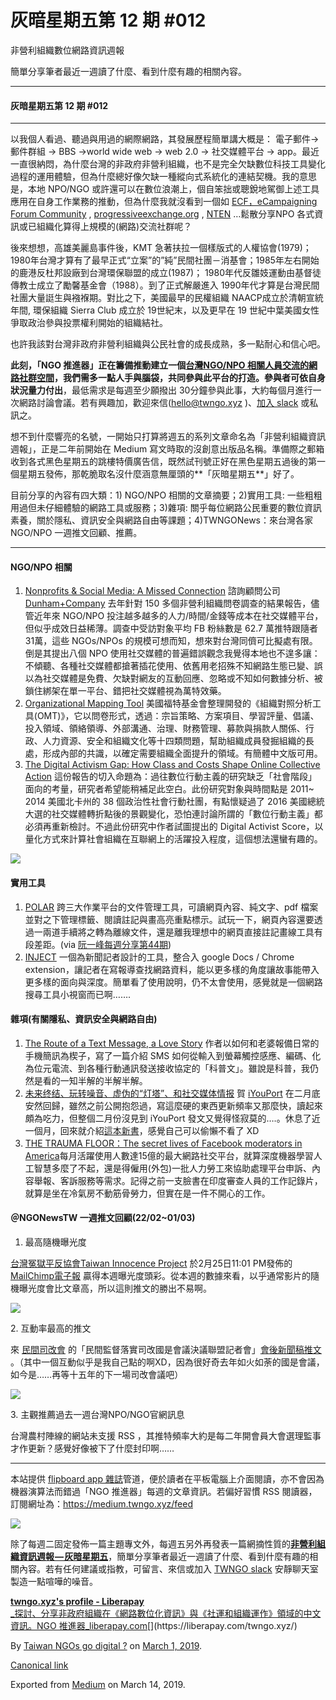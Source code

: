 灰暗星期五第 12 期 #012
================

非營利組織數位網路資訊週報

簡單分享筆者最近一週讀了什麼、看到什麼有趣的相關內容。

* * *

#### 灰暗星期五第 12 期 #012

* * *

以我個人看過、聽過與用過的網際網路，其發展歷程簡單講大概是： 電子郵件->郵件群組 -> BBS ->world wide web -> web 2.0 -> 社交媒體平台 -> app。最近一直很納悶，為什麼台灣的非政府非營利組織，也不是完全欠缺數位科技工具變化過程的運用體驗，但為什麼總好像欠缺一種縱向式系統化的連結契機。我的意思是，本地 NPO/NGO 或許還可以在數位浪潮上，個自笨拙或聰銳地駕御上述工具應用在自身工作業務的推動，但為什麼我就沒看到一個如 [ECF，eCampaigning Forum Community](http://fairsay.com/networks/campaigning-forum) , [progressiveexchange.org](http://www.progressiveexchange.org/login.htm) , [NTEN](https://www.nten.org/) …鬆散分享NPO 各式資訊或已組織化算得上規模的(網路)交流社群呢？

後來想想，高雄美麗島事件後，KMT 急著扶拉一個樣版式的人權協會(1979)； 1980年台灣才算有了最早正式“立案”的”純”民間社團－消基會；1985年左右開始的鹿港反杜邦設廠到台灣環保聯盟的成立(1987)； 1980年代反雛妓運動由基督徒傳教士成立了勵馨基金會（1988）。到了正式解嚴進入 1990年代才算是台灣民間社團大量誔生與襁褓期。對比之下，美國最早的民權組織 NAACP成立於清朝宣統年間, 環保組織 Sierra Club 成立於 19世紀末，以及更早在 19 世紀中葉美國女性爭取政治參與投票權利開始的組織結社。

也許我該對台灣非政府非營利組織與公民社會的成長成熟，多一點耐心和信心吧。

**此刻，「NGO 推進器」正在籌備推動建立一個**[**台灣NGO/NPO 相關人員交流的網路社群空間**](https://to.twngo.xyz/02262019)**，我們需多一點人手與腦袋，共同參與此平台的打造。參與者可依自身狀況量力付出**，最低需求是每週至少願撥出 30分鐘參與此事，大約每個月進行一次網路討論會議。若有興趣加，歡迎來信(hello@twngo.xyz )、[加入 slack](https://to.twngo.xyz/slack) 或私訊之。

想不到什麼響亮的名號，一開始只打算將週五的系列文章命名為「非營利組織資訊週報」，正是二年前開始在 Medium 寫文時取的沒創意出版品名稱。準備際之郵箱收到各式黑色星期五的跳樓特價廣告信，既然試刊號正好在黑色星期五過後的第一個星期五發佈，那乾脆取名沒什麼涵意無厘頭的**「灰暗星期五**」好了。

目前分享的內容有四大類：1) NGO/NPO 相關的文章摘要；2)實用工具: 一些粗粗用過但未仔細體驗的網路工具或服務；3)雜項: 關乎每位網路公民重要的數位資訊素養，關於隱私、資訊安全與網路自由等課題；4)TWNGONews：來台灣各家 NGO/NPO 一週推文回顧、推薦。

* * *

#### NGO/NPO 相關

1.  [Nonprofits & Social Media: A Missed Connection](http://www.dunhamandcompany.com/wp-content/uploads/2019/02/D-C-22Nonprofits-Social-Media-A-Missed-Connection22-2018.pdf) 諮詢顧問公司 [Dunham+Company](http://www.dunhamandcompany.com/) 去年針對 150 多個非營利組織問卷調查的結果報告，儘管近年來 NGO/NPO 投注越多越多的人力/時間/金錢等成本在社交媒體平台，但似乎成效日益稀薄。調查中受訪對象平均 FB 粉絲數是 62.7 萬推特跟隨者 31萬，這些 NGOs/NPOs 的規模可想而知，想來對台灣同儕可比擬處有限。倒是其提出八個 NPO 使用社交媒體的普遍錯誤觀念我覺得本地也不遑多讓：不傾聽、各種社交媒體都搶著插花使用、依舊用老招殊不知網路生態已變、誤以為社交媒體是免費、欠缺對網友的互動回應、忽略或不知如何數據分析、被鎖住綁架在單一平台、錯把社交媒體視為萬特效藥。
2.  [Organizational Mapping Tool](https://www.fordfoundation.org/work/our-grants/building-institutions-and-networks/organizational-mapping-tool/) 美國福特基金會整理開發的《組織對照分析工具(OMT)》，它以問卷形式，透過：宗旨策略、方案項目、學習評量、倡議、投入領域、領絡領導、外部溝通、治理、財務管理、募款與捐款人關係、行政、人力資源、安全和組織文化等十四類問題，幫助組織成員發掘組織的長處，形成內部的共識，以確定需要組織全面提升的領域。有簡體中文版可用。
3.  [The Digital Activism Gap: How Class and Costs Shape Online Collective Action](https://academic.oup.com/socpro/article/65/1/51/4795348) 這份報告的切入命題為：過往數位行動主義的研究缺乏「社會階段」面向的考量，研究者希望能稍補足此空白。此份研究對象與時間點是 2011~ 2014 美國北卡州的 38 個政治性社會行動社團，有點懷疑過了 2016 美國總統大選的社交媒體轉折點後的景觀變化，恐怕連討論所謂的「數位行動主義」都必須再重新檢討。不過此份研究中作者試圖提出的 Digital Activist Score，以量化方式來計算社會組織在互聯網上的活躍投入程度，這個想法還蠻有趣的。

[![](https://cdn-images-1.medium.com/max/800/1*Fo_nCkGP9X6VDDFx3l39hw.jpeg)](https://www.goodthingsfoundation.org/news-and-blogs/blog/digital-motivation-what-who-and-why)

#### 實用工具

1.  [POLAR](https://getpolarized.io/) 跨三大作業平台的文件管理工具，可讀網頁內容、純文字、pdf 檔案並對之下管理標籤、閱讀註記與畫高亮重點標示。試玩一下，網頁內容還要透過一兩道手續將之轉為離線文件，還是離我理想中的網頁直接註記畫線工具有段差距。(via [阮一峰每週分享第44期](https://github.com/ruanyf/weekly/blob/master/docs/issue-44.md))
2.  [INJECT](https://injectproject.eu/quick-start-guide/) 一個為新聞記者設計的工具，整合入 google Docs / Chrome extension，讓記者在寫報導查找網路資料，能以更多樣的角度讓故事能帶入更多樣的面向與深度。簡單看了使用說明，仍不太會使用，感覺就是一個網路搜尋工具小視窗而已啊…….

#### 雜項(有關隱私、資訊安全與網路自由)

1.  [The Route of a Text Message, a Love Story](https://motherboard.vice.com/en_us/article/kzdn8n/the-route-of-a-text-message-a-love-story) 作者以如何和老婆報備日常的手機簡訊為楔子，寫了一篇介紹 SMS 如何從輸入到螢幕觸控感應、編碼、化為位元電流、到各種行動通訊發送接收協定的「科普文」。雖說是科普，我仍然是看的一知半解的半解半解。
2.  [未来终结、玩转噪音、虚伪的“灯塔”、和社交媒体情报](https://medium.com/@iyouport/newsletters-03012019-b54e48eb767e) 賀 [iYouPort](https://medium.com/u/e5835fc6e3b2) 在二月底安然回歸，雖然之前公開抱怨過，寫這麼硬的東西更新頻率又那麼快，讀起來頗為吃力，但整個二月份沒見到 iYouPort 發文又覺得怪寂莫的….。休息了近一個月，回來就介紹[這本新書](https://www.amazon.com/Age-Surveillance-Capitalism-Future-Frontier/dp/1610395697)，感覺自己可以偷懶不看了 XD
3.  [THE TRAUMA FLOOR：The secret lives of Facebook moderators in America](https://www.theverge.com/2019/2/25/18229714/cognizant-facebook-content-moderator-interviews-trauma-working-conditions-arizona)每月活躍使用人數達15億的最大網路社交平台，就算深度機器學習人工智慧多麼了不起，還是得僱用(外包)一批人力勞工來協助處理平台申訴、內容舉報、客訴服務等需求。記得之前一支臉書在印度審查人員的工作記錄片，就算是坐在冷氣房不動筋骨勞力，但實在是一件不開心的工作。

#### ＠NGONewsTW 一週推文回顧(22/02~01/03)

1.  最高隨機曝光度

[台灣冤獄平反協會Taiwan Innocence Project](https://medium.com/u/461321e0d6a6) 於2月25日11:01 PM發佈的 [MailChimp電子報](https://twitter.com/NGOnewsTW/status/1100048106958348289) 贏得本週曝光度頭彩。從本週的數據來看，以乎通常影片的隨機曝光度會比文章高，所以這則推文的勝出不易啊。

![](https://cdn-images-1.medium.com/max/800/1*FvrfA-0RLv4mu1Yl1QzuGg.png)

2\. 互動率最高的推文

來 [民間司改會](https://medium.com/u/e80466bca8cf) 的「民間監督落實司改國是會議決議聯盟記者會」[會後新聞稿推文](https://twitter.com/NGOnewsTW/status/1100610776363139072) 。（其中一個互動似乎是我自己點的啊XD，因為很好奇去年如火如荼的國是會議，如今是……再等十五年的下一場司改會議吧）

![](https://cdn-images-1.medium.com/max/800/1*tSb4Ra4lAML666wDLF43-Q.png)

3\. 主觀推薦過去一週台灣NPO/NGO官網訊息

台灣農村陣線的網站未支援 RSS ，其推特頻率大約是每二年開會員大會選理監事才作更新？感覺好像被下了什麼封印啊……

* * *

本站提供 [flipboard app 雜誌](https://to.twngo.xyz/flipboard)管道，便於讀者在平板電腦上介面閱讀，亦不會因為機器演算法而錯過「NGO 推進器」每週的文章資訊。若偏好習慣 RSS 閱讀器，訂閱網址為：https://medium.twngo.xyz/feed

![](https://cdn-images-1.medium.com/max/600/1*Pwbl20M4A_Okv6r8SG7_Kg.png)

除了每週二固定發佈一篇主題專文外，每週五另外再發表一篇網摘性質的[**非營利組織資訊週報 — 灰暗星期五**](https://medium.twngo.xyz/newsletter/home)，簡單分享筆者最近一週讀了什麼、看到什麼有趣的相關內容。若有任何建議或指教，可留言、來信或加入 [TWNGO slack](http://to.twngo.xyz/2tHrRtj) 安靜聊天室製造一點喧嘩的噪音。

[**twngo.xyz's profile - Liberapay**  
_探討、分享非政府組織在《網路數位化資訊》與《社運和組織運作》領域的中文資訊。NGO 推進器_liberapay.com](https://liberapay.com/twngo.xyz/ "https://liberapay.com/twngo.xyz/")[](https://liberapay.com/twngo.xyz/)

By [Taiwan NGOs go digital ?](https://medium.com/@twngo) on [March 1, 2019](https://medium.com/p/bca71d0fb5dc).

[Canonical link](https://medium.com/@twngo/newsletter-012-bca71d0fb5dc)

Exported from [Medium](https://medium.com) on March 14, 2019.